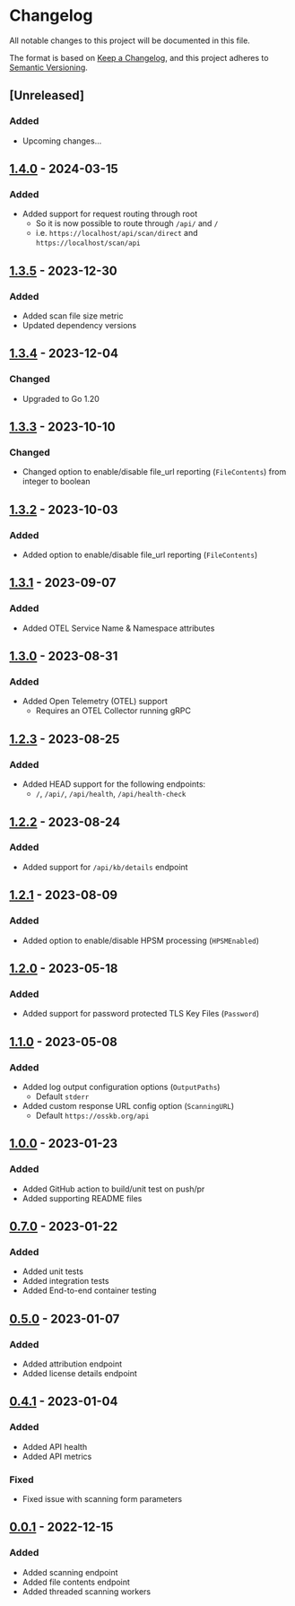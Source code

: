# Changelog

All notable changes to this project will be documented in this file.

The format is based on [Keep a Changelog](https://keepachangelog.com/en/1.0.0/),
and this project adheres to [Semantic Versioning](https://semver.org/spec/v2.0.0.html).

## [Unreleased]
### Added
- Upcoming changes...

## [1.4.0] - 2024-03-15
### Added
- Added support for request routing through root
  - So it is now possible to route through `/api/` and `/`
  - i.e. `https://localhost/api/scan/direct` and `https://localhost/scan/api`

## [1.3.5] - 2023-12-30
### Added
- Added scan file size metric
- Updated dependency versions

## [1.3.4] - 2023-12-04
### Changed
- Upgraded to Go 1.20

## [1.3.3] - 2023-10-10
### Changed
- Changed option to enable/disable file_url reporting (`FileContents`) from integer to boolean

## [1.3.2] - 2023-10-03
### Added
- Added option to enable/disable file_url reporting (`FileContents`)

## [1.3.1] - 2023-09-07
### Added
- Added OTEL Service Name & Namespace attributes

## [1.3.0] - 2023-08-31
### Added
- Added Open Telemetry (OTEL) support
  - Requires an OTEL Collector running gRPC

## [1.2.3] - 2023-08-25
### Added
- Added HEAD support for the following endpoints:
  - `/`, `/api/`, `/api/health`, `/api/health-check`

## [1.2.2] - 2023-08-24
### Added
- Added support for `/api/kb/details` endpoint

## [1.2.1] - 2023-08-09
### Added
- Added option to enable/disable HPSM processing (`HPSMEnabled`)

## [1.2.0] - 2023-05-18
### Added
- Added support for password protected TLS Key Files (`Password`)

## [1.1.0] - 2023-05-08
### Added
- Added log output configuration options (`OutputPaths`)
  - Default `stderr`
- Added custom response URL config option (`ScanningURL`)
  - Default `https://osskb.org/api`

## [1.0.0] - 2023-01-23
### Added
- Added GitHub action to build/unit test on push/pr
- Added supporting README files

## [0.7.0] - 2023-01-22
### Added
- Added unit tests
- Added integration tests
- Added End-to-end container testing

## [0.5.0] - 2023-01-07
### Added
- Added attribution endpoint
- Added license details endpoint

## [0.4.1] - 2023-01-04
### Added
- Added API health
- Added API metrics
### Fixed
- Fixed issue with scanning form parameters

## [0.0.1] - 2022-12-15
### Added
- Added scanning endpoint
- Added file contents endpoint
- Added threaded scanning workers

[0.0.1]: https://github.com/scanoss/api.go/compare/v0.0.0...v0.0.1
[0.4.1]: https://github.com/scanoss/api.go/compare/v0.0.1...v0.4.1
[0.5.0]: https://github.com/scanoss/api.go/compare/v0.4.1...v0.5.0
[0.7.0]: https://github.com/scanoss/api.go/compare/v0.5.0...v0.7.0
[1.0.0]: https://github.com/scanoss/api.go/compare/v0.7.0...v1.0.0
[1.1.0]: https://github.com/scanoss/api.go/compare/v1.0.0...v1.1.0
[1.2.0]: https://github.com/scanoss/api.go/compare/v1.1.0...v1.2.0
[1.2.1]: https://github.com/scanoss/api.go/compare/v1.2.0...v1.2.1
[1.2.2]: https://github.com/scanoss/api.go/compare/v1.2.1...v1.2.2
[1.2.3]: https://github.com/scanoss/api.go/compare/v1.2.2...v1.2.3
[1.3.0]: https://github.com/scanoss/api.go/compare/v1.2.3...v1.3.0
[1.3.1]: https://github.com/scanoss/api.go/compare/v1.3.0...v1.3.1
[1.3.2]: https://github.com/scanoss/api.go/compare/v1.3.1...v1.3.2
[1.3.3]: https://github.com/scanoss/api.go/compare/v1.3.2...v1.3.3
[1.3.4]: https://github.com/scanoss/api.go/compare/v1.3.3...v1.3.4
[1.3.5]: https://github.com/scanoss/api.go/compare/v1.3.4...v1.3.5
[1.4.0]: https://github.com/scanoss/api.go/compare/v1.3.5...v1.4.0
